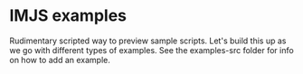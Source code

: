 # IMJS examples

Rudimentary scripted way to preview sample scripts. Let's build this up as we go with different types of examples. See the examples-src folder for info on how to add an example. 
